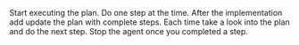 Start executing the plan. Do one step at the time. After the implementation add update the plan with complete steps. 
Each time take a look into the plan and do the next step.
Stop the agent once you completed a step.

